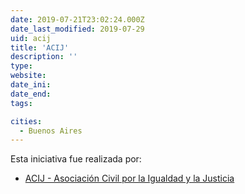 ```yaml
---
date: 2019-07-21T23:02:24.000Z
date_last_modified: 2019-07-29
uid: acij
title: 'ACIJ'
description: ''
type: 
website: 
date_ini: 
date_end: 
tags:

cities: 
  - Buenos Aires
---
```


Esta iniciativa fue realizada por:

- [ACIJ - Asociación Civil por la Igualdad y la Justicia](/organizaciones/asociacion-civil-por-la-igualdad-y-la-justicia-arg)
